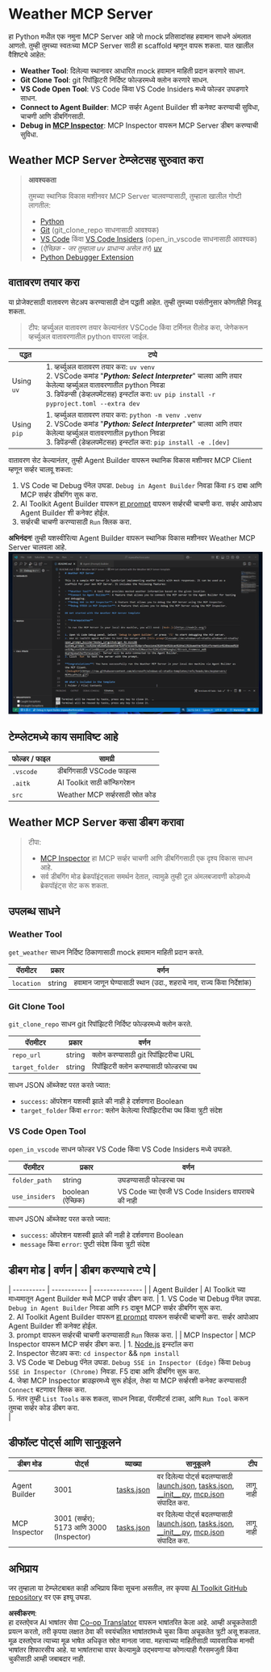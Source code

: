<!--
CO_OP_TRANSLATOR_METADATA:
{
  "original_hash": "a3f252a62f059360855de5331a575898",
  "translation_date": "2025-06-10T07:07:02+00:00",
  "source_file": "10-StreamliningAIWorkflowsBuildingAnMCPServerWithAIToolkit/lab4/code/github_mcp_server/README.md",
  "language_code": "mr"
}
-->
# Weather MCP Server

हा Python मधील एक नमुना MCP Server आहे जो mock प्रतिसादांसह हवामान साधने अंमलात आणतो. तुम्ही तुमच्या स्वतःच्या MCP Server साठी हा scaffold म्हणून वापरू शकता. यात खालील वैशिष्ट्ये आहेत:

- **Weather Tool**: दिलेल्या स्थानावर आधारित mock हवामान माहिती प्रदान करणारे साधन.
- **Git Clone Tool**: git रिपॉझिटरी निर्दिष्ट फोल्डरमध्ये क्लोन करणारे साधन.
- **VS Code Open Tool**: VS Code किंवा VS Code Insiders मध्ये फोल्डर उघडणारे साधन.
- **Connect to Agent Builder**: MCP सर्व्हर Agent Builder शी कनेक्ट करण्याची सुविधा, चाचणी आणि डीबगिंगसाठी.
- **Debug in [MCP Inspector](https://github.com/modelcontextprotocol/inspector)**: MCP Inspector वापरून MCP Server डीबग करण्याची सुविधा.

## Weather MCP Server टेम्प्लेटसह सुरुवात करा

> **आवश्यकता**
>
> तुमच्या स्थानिक विकास मशीनवर MCP Server चालवण्यासाठी, तुम्हाला खालील गोष्टी लागतील:
>
> - [Python](https://www.python.org/)
> - [Git](https://git-scm.com/) (git_clone_repo साधनासाठी आवश्यक)
> - [VS Code](https://code.visualstudio.com/) किंवा [VS Code Insiders](https://code.visualstudio.com/insiders/) (open_in_vscode साधनासाठी आवश्यक)
> - (*ऐच्छिक - जर तुम्हाला uv प्राधान्य असेल तर*) [uv](https://github.com/astral-sh/uv)
> - [Python Debugger Extension](https://marketplace.visualstudio.com/items?itemName=ms-python.debugpy)

## वातावरण तयार करा

या प्रोजेक्टसाठी वातावरण सेटअप करण्यासाठी दोन पद्धती आहेत. तुम्ही तुमच्या पसंतीनुसार कोणतीही निवडू शकता.

> टीप: व्हर्च्युअल वातावरण तयार केल्यानंतर VSCode किंवा टर्मिनल रीलोड करा, जेणेकरून व्हर्च्युअल वातावरणातील python वापरला जाईल.

| पद्धत | टप्पे |
| -------- | ----- |
| Using `uv` | 1. व्हर्च्युअल वातावरण तयार करा: `uv venv` <br>2. VSCode कमांड "***Python: Select Interpreter***" चालवा आणि तयार केलेल्या व्हर्च्युअल वातावरणातील python निवडा <br>3. डिपेंडन्सी (डेव्हलपमेंटसह) इन्स्टॉल करा: `uv pip install -r pyproject.toml --extra dev` |
| Using `pip` | 1. व्हर्च्युअल वातावरण तयार करा: `python -m venv .venv` <br>2. VSCode कमांड "***Python: Select Interpreter***" चालवा आणि तयार केलेल्या व्हर्च्युअल वातावरणातील python निवडा<br>3. डिपेंडन्सी (डेव्हलपमेंटसह) इन्स्टॉल करा: `pip install -e .[dev]` |

वातावरण सेट केल्यानंतर, तुम्ही Agent Builder वापरून स्थानिक विकास मशीनवर MCP Client म्हणून सर्व्हर चालवू शकता:
1. VS Code चा Debug पॅनेल उघडा. `Debug in Agent Builder` निवडा किंवा `F5` दाबा आणि MCP सर्व्हर डीबगिंग सुरू करा.
2. AI Toolkit Agent Builder वापरून [हा prompt](../../../../../../../../../../../open_prompt_builder) वापरून सर्व्हरची चाचणी करा. सर्व्हर आपोआप Agent Builder शी कनेक्ट होईल.
3. सर्व्हरची चाचणी करण्यासाठी `Run` क्लिक करा.

**अभिनंदन**! तुम्ही यशस्वीरित्या Agent Builder वापरून स्थानिक विकास मशीनवर Weather MCP Server चालवला आहे.
![DebugMCP](https://raw.githubusercontent.com/microsoft/windows-ai-studio-templates/refs/heads/dev/mcpServers/mcp_debug.gif)

## टेम्प्लेटमध्ये काय समाविष्ट आहे

| फोल्डर / फाइल| सामग्री                                     |
| ------------ | -------------------------------------------- |
| `.vscode`    | डीबगिंगसाठी VSCode फाइल्स                   |
| `.aitk`      | AI Toolkit साठी कॉन्फिगरेशन                |
| `src`        | Weather MCP सर्व्हरसाठी स्रोत कोड   |

## Weather MCP Server कसा डीबग करावा

> टीपा:
> - [MCP Inspector](https://github.com/modelcontextprotocol/inspector) हा MCP सर्व्हर चाचणी आणि डीबगिंगसाठी एक दृश्य विकास साधन आहे.
> - सर्व डीबगिंग मोड ब्रेकपॉइंट्सला समर्थन देतात, त्यामुळे तुम्ही टूल अंमलबजावणी कोडमध्ये ब्रेकपॉइंट्स सेट करू शकता.

## उपलब्ध साधने

### Weather Tool
`get_weather` साधन निर्दिष्ट ठिकाणासाठी mock हवामान माहिती प्रदान करते.

| पॅरामीटर | प्रकार | वर्णन |
| --------- | ---- | ----------- |
| `location` | string | हवामान जाणून घेण्यासाठी स्थान (उदा., शहराचे नाव, राज्य किंवा निर्देशांक) |

### Git Clone Tool
`git_clone_repo` साधन git रिपॉझिटरी निर्दिष्ट फोल्डरमध्ये क्लोन करते.

| पॅरामीटर | प्रकार | वर्णन |
| --------- | ---- | ----------- |
| `repo_url` | string | क्लोन करण्यासाठी git रिपॉझिटरीचा URL |
| `target_folder` | string | रिपॉझिटरी क्लोन करण्यासाठी फोल्डरचा पथ |

साधन JSON ऑब्जेक्ट परत करते ज्यात:
- `success`: ऑपरेशन यशस्वी झाले की नाही हे दर्शवणारा Boolean
- `target_folder` किंवा `error`: क्लोन केलेल्या रिपॉझिटरीचा पथ किंवा त्रुटी संदेश

### VS Code Open Tool
`open_in_vscode` साधन फोल्डर VS Code किंवा VS Code Insiders मध्ये उघडते.

| पॅरामीटर | प्रकार | वर्णन |
| --------- | ---- | ----------- |
| `folder_path` | string | उघडण्यासाठी फोल्डरचा पथ |
| `use_insiders` | boolean (ऐच्छिक) | VS Code च्या ऐवजी VS Code Insiders वापरायचे की नाही |

साधन JSON ऑब्जेक्ट परत करते ज्यात:
- `success`: ऑपरेशन यशस्वी झाले की नाही हे दर्शवणारा Boolean
- `message` किंवा `error`: पुष्टी संदेश किंवा त्रुटी संदेश

## डीबग मोड | वर्णन | डीबग करण्याचे टप्पे |
| ---------- | ----------- | --------------- |
| Agent Builder | AI Toolkit च्या माध्यमातून Agent Builder मध्ये MCP सर्व्हर डीबग करा. | 1. VS Code चा Debug पॅनेल उघडा. `Debug in Agent Builder` निवडा आणि `F5` दाबून MCP सर्व्हर डीबगिंग सुरू करा.<br>2. AI Toolkit Agent Builder वापरून [हा prompt](../../../../../../../../../../../open_prompt_builder) वापरून सर्व्हरची चाचणी करा. सर्व्हर आपोआप Agent Builder शी कनेक्ट होईल.<br>3. prompt वापरून सर्व्हरची चाचणी करण्यासाठी `Run` क्लिक करा. |
| MCP Inspector | MCP Inspector वापरून MCP सर्व्हर डीबग करा. | 1. [Node.js](https://nodejs.org/) इन्स्टॉल करा<br> 2. Inspector सेटअप करा: `cd inspector` && `npm install` <br> 3. VS Code चा Debug पॅनेल उघडा. `Debug SSE in Inspector (Edge)` किंवा `Debug SSE in Inspector (Chrome)` निवडा. F5 दाबा आणि डीबगिंग सुरू करा.<br> 4. जेव्हा MCP Inspector ब्राउझरमध्ये सुरू होईल, तेव्हा या MCP सर्व्हरशी कनेक्ट करण्यासाठी `Connect` बटणावर क्लिक करा.<br> 5. नंतर तुम्ही `List Tools` करू शकता, साधन निवडा, पॅरामीटर्स टाका, आणि `Run Tool` करून तुमचा सर्व्हर कोड डीबग करा.<br> |

## डीफॉल्ट पोर्ट्स आणि सानुकूलने

| डीबग मोड | पोर्ट्स | व्याख्या | सानुकूलने | टीप |
| ---------- | ----- | ------------ | -------------- |-------------- |
| Agent Builder | 3001 | [tasks.json](../../../../../../10-StreamliningAIWorkflowsBuildingAnMCPServerWithAIToolkit/lab4/code/github_mcp_server/.vscode/tasks.json) | वर दिलेल्या पोर्ट्स बदलण्यासाठी [launch.json](../../../../../../10-StreamliningAIWorkflowsBuildingAnMCPServerWithAIToolkit/lab4/code/github_mcp_server/.vscode/launch.json), [tasks.json](../../../../../../10-StreamliningAIWorkflowsBuildingAnMCPServerWithAIToolkit/lab4/code/github_mcp_server/.vscode/tasks.json), [\_\_init\_\_.py](../../../../../../10-StreamliningAIWorkflowsBuildingAnMCPServerWithAIToolkit/lab4/code/github_mcp_server/src/__init__.py), [mcp.json](../../../../../../10-StreamliningAIWorkflowsBuildingAnMCPServerWithAIToolkit/lab4/code/github_mcp_server/.aitk/mcp.json) संपादित करा. | लागू नाही |
| MCP Inspector | 3001 (सर्व्हर); 5173 आणि 3000 (Inspector) | [tasks.json](../../../../../../10-StreamliningAIWorkflowsBuildingAnMCPServerWithAIToolkit/lab4/code/github_mcp_server/.vscode/tasks.json) | वर दिलेल्या पोर्ट्स बदलण्यासाठी [launch.json](../../../../../../10-StreamliningAIWorkflowsBuildingAnMCPServerWithAIToolkit/lab4/code/github_mcp_server/.vscode/launch.json), [tasks.json](../../../../../../10-StreamliningAIWorkflowsBuildingAnMCPServerWithAIToolkit/lab4/code/github_mcp_server/.vscode/tasks.json), [\_\_init\_\_.py](../../../../../../10-StreamliningAIWorkflowsBuildingAnMCPServerWithAIToolkit/lab4/code/github_mcp_server/src/__init__.py), [mcp.json](../../../../../../10-StreamliningAIWorkflowsBuildingAnMCPServerWithAIToolkit/lab4/code/github_mcp_server/.aitk/mcp.json) संपादित करा.| लागू नाही |

## अभिप्राय

जर तुम्हाला या टेम्प्लेटबाबत काही अभिप्राय किंवा सूचना असतील, तर कृपया [AI Toolkit GitHub repository](https://github.com/microsoft/vscode-ai-toolkit/issues) वर एक इश्यू उघडा.

**अस्वीकरण**:  
हा दस्तऐवज AI भाषांतर सेवा [Co-op Translator](https://github.com/Azure/co-op-translator) वापरून भाषांतरित केला आहे. आम्ही अचूकतेसाठी प्रयत्न करतो, तरी कृपया लक्षात ठेवा की स्वयंचलित भाषांतरांमध्ये चुका किंवा अचूकतेत त्रुटी असू शकतात. मूळ दस्तऐवज त्याच्या मूळ भाषेत अधिकृत स्रोत मानला जावा. महत्त्वाच्या माहितीसाठी व्यावसायिक मानवी भाषांतर शिफारसीय आहे. या भाषांतराचा वापर केल्यामुळे उद्भवणाऱ्या कोणत्याही गैरसमजुती किंवा चुकीसाठी आम्ही जबाबदार नाही.